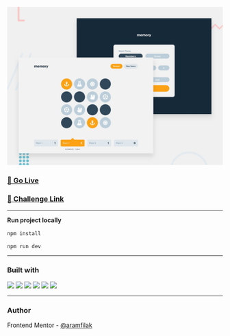 ![Design preview for the Invoice app coding challenge](./preview.jpg)

### [🔗 Go Live ]()

### [🔗 Challenge Link](https://www.frontendmentor.io/challenges/memory-game-vse4WFPvM)

---

**Run project locally**

```
npm install
```

```
npm run dev
```

---

### Built with

![](https://img.shields.io/badge/React-20232A?style=for-the-badge&logo=react&logoColor=61DAFB)
![](https://img.shields.io/badge/TypeScript-007ACC?style=for-the-badge&logo=typescript&logoColor=white)
![](https://img.shields.io/badge/Sass-CC6699?style=for-the-badge&logo=sass&logoColor=white)
![](https://img.shields.io/badge/HTML5-E34F26?style=for-the-badge&logo=html5&logoColor=white)
![](https://img.shields.io/badge/Vite-B73BFE?style=for-the-badge&logo=vite&logoColor=FFD62E)
![](https://img.shields.io/badge/VSCode-0078D4?style=for-the-badge&logo=visual%20studio%20code&logoColor=white)

---

### Author

Frontend Mentor - [@aramfilak](https://www.frontendmentor.io/profile/aramfilak)
